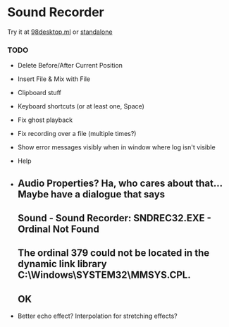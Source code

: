 
# Sound Recorder

Try it at [98desktop.ml](http://98desktop.ml/) or [standalone](http://1j01.github.io/98/sound-recorder/)


### TODO

* Delete Before/After Current Position

* Insert File &
  Mix with File

* Clipboard stuff

* Keyboard shortcuts
  (or at least one, Space)

* Fix ghost playback

* Fix recording over a file
  (multiple times?)

* Show error messages visibly when in window where log isn't visible

* Help

* Audio Properties?
  Ha, who cares about that...
  Maybe have a dialogue that says
    ---------------------------
    Sound - Sound Recorder: SNDREC32.EXE - Ordinal Not Found
    ---------------------------
    The ordinal 379 could not be located in the dynamic link library C:\Windows\SYSTEM32\MMSYS.CPL. 
    ---------------------------
    OK   
    ---------------------------

* Better echo effect?
  Interpolation for stretching effects?

